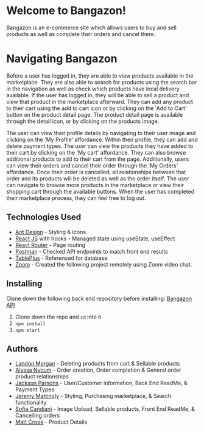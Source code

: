 # Welcome to Bangazon!
Bangazon is an e-commerce site which allows users to buy and sell products as well as complete their orders and cancel them.

# Navigating Bangazon 
Before a user has logged in, they are able to view products available in the marketplace. They are also able to search for products using the search bar in the navigation as well as check which products have local delivery available. If the user has logged in, they will be able to sell a product and view that product in the marketplace afterward. They can add any product to their cart using the add to cart icon or by clicking on the 'Add to Cart' button on the product detail page. The product detail page is available through the detail icon, or by clicking on the products image. 

The user can view their profile details by navigating to their user image and clicking on the 'My Profile' affordance. Within their profile, they can add and delete payment types. The user can view the products they have added to their cart by clicking on the 'My cart' affordance. They can also browse additional products to add to their cart from the page. Additionally, users can view their orders and cancel their order through the 'My Orders' affordance. Once their order is cancelled, all relationships between that order and its products will be deleted as well as the order itself. The user can navigate to browse more products in the marketplace or view their shopping cart through the available buttons. When the user has completed their marketplace process, they can feel free to log out.

## Technologies Used 
* [Ant Design](https://ant.design/) - Styling & Icons
* [React JS](https://reactjs.org/) with hooks - Managed state using useState, useEffect
* [React Router](https://reacttraining.com/react-router/) - Page routing 
* [Postman](https://www.postman.com/) - Checked API endpoints to match front end results
* [TablePlus](https://docs.tableplus.com/) - Referenced for database
* [Zoom](https://zoom.us/) - Created the following project remotely using Zoom video chat. 

## Installing
Clone down the following back end repository before installing: [Bangazon API](https://github.com/nss-day-cohort-38/bangazon-ecommerce-api-ark-moon)
1. Clone down the repo and `cd` into it
1. `npm install`
2. `npm start`



## Authors
* [Landon Morgan](https://github.com/iandonMorgan) - Deleting products from cart & Sellable products 
* [Alyssa Nycum](https://github.com/alyssanycum) - Order creation, Order completion &  General order product relationships
* [Jackson Parsons](https://github.com/jcksnparsons) - User/Customer information, Back End ReadMe, & Payment Types
* [Jeremy Mattingly](https://github.com/halcyonvagabond) - Styling, Purchasing marketplace, & Search functionality
* [Sofia Candiani](https://github.com/sncandiani) - Image Upload, Sellable products, Front End ReadMe, & Cancelling orders
* [Matt Crook](https://github.com/MattCrook) - Product Details